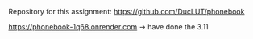 Repository for this assignment: https://github.com/DucLUT/phonebook

https://phonebook-1q68.onrender.com   -> have done the 3.11
